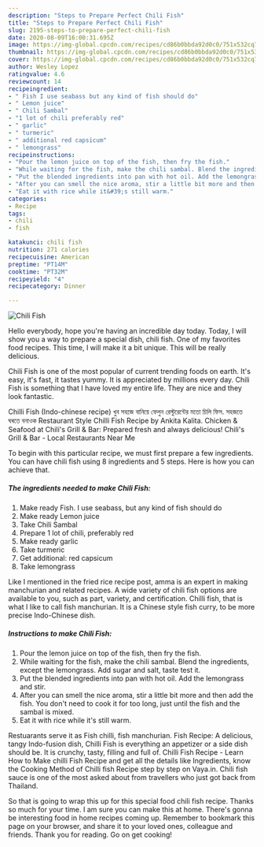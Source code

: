 ```yaml
---
description: "Steps to Prepare Perfect Chili Fish"
title: "Steps to Prepare Perfect Chili Fish"
slug: 2195-steps-to-prepare-perfect-chili-fish
date: 2020-08-09T16:00:31.695Z
image: https://img-global.cpcdn.com/recipes/cd86b0bbda92d0c0/751x532cq70/chili-fish-recipe-main-photo.jpg
thumbnail: https://img-global.cpcdn.com/recipes/cd86b0bbda92d0c0/751x532cq70/chili-fish-recipe-main-photo.jpg
cover: https://img-global.cpcdn.com/recipes/cd86b0bbda92d0c0/751x532cq70/chili-fish-recipe-main-photo.jpg
author: Wesley Lopez
ratingvalue: 4.6
reviewcount: 14
recipeingredient:
- " Fish I use seabass but any kind of fish should do"
- " Lemon juice"
- " Chili Sambal"
- "1 lot of chili preferably red"
- " garlic"
- " turmeric"
- " additional red capsicum"
- " lemongrass"
recipeinstructions:
- "Pour the lemon juice on top of the fish, then fry the fish."
- "While waiting for the fish, make the chili sambal. Blend the ingredients, except the lemongrass. Add sugar and salt, taste test it."
- "Put the blended ingredients into pan with hot oil. Add the lemongrass and stir."
- "After you can smell the nice aroma, stir a little bit more and then add the fish. You don&#39;t need to cook it for too long, just until the fish and the sambal is mixed."
- "Eat it with rice while it&#39;s still warm."
categories:
- Recipe
tags:
- chili
- fish

katakunci: chili fish 
nutrition: 271 calories
recipecuisine: American
preptime: "PT14M"
cooktime: "PT32M"
recipeyield: "4"
recipecategory: Dinner

---
```



![Chili Fish](https://img-global.cpcdn.com/recipes/cd86b0bbda92d0c0/751x532cq70/chili-fish-recipe-main-photo.jpg)

Hello everybody, hope you're having an incredible day today. Today, I will show you a way to prepare a special dish, chili fish. One of my favorites food recipes. This time, I will make it a bit unique. This will be really delicious.

Chili Fish is one of the most popular of current trending foods on earth. It's easy, it's fast, it tastes yummy. It is appreciated by millions every day. Chili Fish is something that I have loved my entire life. They are nice and they look fantastic.

Chilli Fish (Indo-chinese recipe) খুব সহজে বানিয়ে ফেলুন রেস্টুরেন্টের মতো চিলি ফিস. সহজতে ঘৰতে বনাওক Restaurant Style Chilli Fish Recipe by Ankita Kalita. Chicken &amp; Seafood at Chili&#39;s Grill &amp; Bar: Prepared fresh and always delicious! Chili&#39;s Grill &amp; Bar - Local Restaurants Near Me


To begin with this particular recipe, we must first prepare a few ingredients. You can have chili fish using 8 ingredients and 5 steps. Here is how you can achieve that.

<!--inarticleads1-->

##### The ingredients needed to make Chili Fish:

1. Make ready  Fish. I use seabass, but any kind of fish should do
1. Make ready  Lemon juice
1. Take  Chili Sambal
1. Prepare 1 lot of chili, preferably red
1. Make ready  garlic
1. Take  turmeric
1. Get  additional: red capsicum
1. Take  lemongrass


Like I mentioned in the fried rice recipe post, amma is an expert in making manchurian and related recipes. A wide variety of chili fish options are available to you, such as part, variety, and certification. Chilli fish, that is what I like to call fish manchurian. It is a Chinese style fish curry, to be more precise Indo-Chinese dish. 

<!--inarticleads2-->

##### Instructions to make Chili Fish:

1. Pour the lemon juice on top of the fish, then fry the fish.
1. While waiting for the fish, make the chili sambal. Blend the ingredients, except the lemongrass. Add sugar and salt, taste test it.
1. Put the blended ingredients into pan with hot oil. Add the lemongrass and stir.
1. After you can smell the nice aroma, stir a little bit more and then add the fish. You don&#39;t need to cook it for too long, just until the fish and the sambal is mixed.
1. Eat it with rice while it&#39;s still warm.


Restuarants serve it as Fish chilli, fish manchurian. Fish Recipe: A delicious, tangy Indo-fusion dish, Chilli Fish is everything an appetizer or a side dish should be. It is crunchy, tasty, filling and full of. Chilli Fish Recipe - Learn How to Make chilli Fish Recipe and get all the details like Ingredients, know the Cooking Method of Chilli fish Recipe step by step on Vaya.in. Chili fish sauce is one of the most asked about from travellers who just got back from Thailand. 

So that is going to wrap this up for this special food chili fish recipe. Thanks so much for your time. I am sure you can make this at home. There's gonna be interesting food in home recipes coming up. Remember to bookmark this page on your browser, and share it to your loved ones, colleague and friends. Thank you for reading. Go on get cooking!

